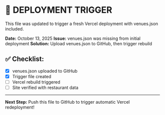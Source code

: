 # 🚀 DEPLOYMENT TRIGGER

This file was updated to trigger a fresh Vercel deployment with venues.json included.

**Date:** October 13, 2025
**Issue:** venues.json was missing from initial deployment
**Solution:** Upload venues.json to GitHub, then trigger rebuild

## ✅ Checklist:
- [x] venues.json uploaded to GitHub
- [x] Trigger file created
- [ ] Vercel rebuild triggered
- [ ] Site verified with restaurant data

---

**Next Step:** Push this file to GitHub to trigger automatic Vercel redeployment!
